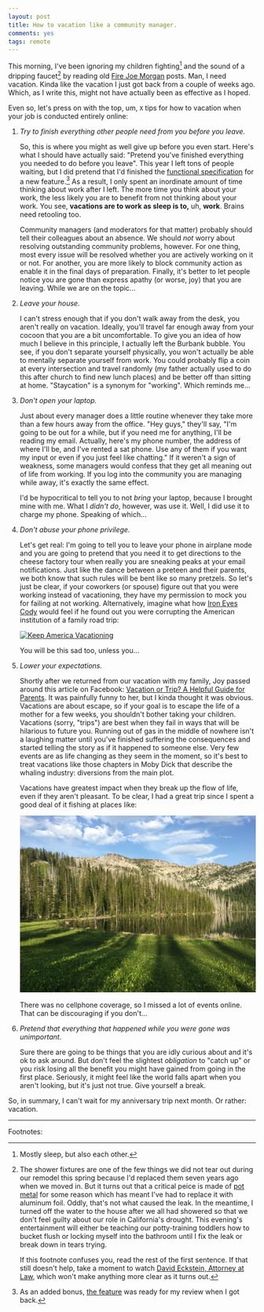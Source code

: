 ```yaml
---
layout: post
title: How to vacation like a community manager.
comments: yes
tags: remote
---
```


This morning, I've been ignoring my children fighting[^1] and the
sound of a dripping faucet[^2] by reading old
[Fire Joe Morgan](http://www.firejoemorgan.com/) posts. Man, I need
vacation. Kinda like the vacation I just got back from a couple of
weeks ago. Which, as I write this, might not have actually been as
effective as I hoped.

Even so, let's press on with the top, um, `X` tips for how to vacation
when your job is conducted entirely online:

1. _Try to finish everything other people need from you before you leave._

   So, this is where you might as well give up before you even
   start. Here's what I should have actually said: "Pretend you've
   finished everything you needed to do before you leave". This year I
   left tons of people waiting, but I did pretend that I'd finished
   the
   [functional specification](http://www.joelonsoftware.com/articles/fog0000000035.html)
   for a new feature.[^3] As a result, I only spent an inordinate amount
   of time thinking about work after I left. The more time
   you think about your work, the less likely you are to benefit from
   not thinking about your work. You see, **vacations are to work as
   sleep is to,** uh, **work**. Brains need retooling too. 

   Community managers (and moderators for that matter) probably should
   tell their colleagues about an absence. We should _not_ worry about
   resolving outstanding community problems, however. For one thing,
   most every issue will be resolved whether you are actively working
   on it or not. For another, you are more likely to block community
   action as enable it in the final days of preparation. Finally, it's
   better to let people notice you are gone than express apathy (or
   worse, joy) that you are leaving. While we are on the topic...
   
2. _Leave your house._

   I can't stress enough that if you don't walk away from the desk,
   you aren't really on vacation. Ideally, you'll travel far enough
   away from your cocoon that you are a bit uncomfortable. To give you
   an idea of how much I believe in this principle, I actually left
   the Burbank bubble. You see, if you don't separate yourself
   physically, you won't actually be able to mentally separate
   yourself from work. You could probably flip a coin at every
   intersection and travel randomly (my father actually used to do
   this after church to find new lunch places) and be better off than
   sitting at home. "Staycation" is a synonym for "working". Which
   reminds me...

3. _Don't open your laptop._

   Just about every manager does a little routine whenever they take
   more than a few hours away from the office. "Hey guys," they'll
   say, "I'm going to be out for a while, but if you need me for
   anything, I'll be reading my email. Actually, here's my phone
   number, the address of where I'll be, and I've rented a sat
   phone. Use any of them if you want my input or even if you just
   feel like chatting." If it weren't a sign of weakness, some
   managers would confess that they get all meaning out of life from
   working. If you log into the community you are managing while
   away, it's exactly the same effect.

   I'd be hypocritical to tell you to not _bring_ your laptop, because
   I brought mine with me. What I _didn't do_, however, was use
   it. Well, I did use it to charge my phone. Speaking of which...

4. _Don't abuse your phone privilege._

   Let's get real: I'm going to tell you to leave your phone in
   airplane mode and you are going to pretend that you need it to get
   directions to the cheese factory tour when really you are sneaking
   peaks at your email notifications. Just like the dance between a
   preteen and their parents, we both know that such rules will be
   bent like so many pretzels. So let's just be clear, if your
   coworkers (or spouse) figure out that you were working instead of
   vacationing, they have my permission to mock you for failing at not
   working. Alternatively, imagine what how
   [Iron Eyes Cody](https://en.wikipedia.org/wiki/Iron_Eyes_Cody)
   would feel if he found out you were corrupting the American
   institution of a family road trip:

   [![Keep America Vacationing](https://upload.wikimedia.org/wikipedia/en/c/ce/People_Start_Pollution_-_1971_Ad.jpg)](https://en.wikipedia.org/wiki/Keep_America_Beautiful)

   You will be this sad too, unless you...

5. _Lower your expectations._

    Shortly after we returned from our vacation with my family, Joy
    passed around this article on Facebook:
    [Vacation or Trip? A Helpful Guide for Parents](http://www.huffingtonpost.com/m-blazoned/vacation-or-trip-a-helpful-guide-for-parents_b_7789310.html). It
    was painfully funny to her, but I kinda thought it was
    obvious. Vacations are about escape, so if your goal is to escape
    the life of a mother for a few weeks, you shouldn't bother taking
    your children. Vacations (sorry, "trips") are best when they fail
    in ways that will be hilarious to future you. Running out of gas
    in the middle of nowhere isn't a laughing matter until you've
    finished suffering the consequences and started telling the story
    as if it happened to someone else. Very few events are as life
    changing as they seem in the moment, so it's best to treat
    vacations like those chapters in Moby Dick that describe the
    whaling industry: diversions from the main plot.

    Vacations have greatest impact when they break up the flow of
    life, even if they aren't pleasant. To be clear, I had a great
    trip since I spent a good deal of it fishing at places like:

    ![Upper Hazard](/images/upper_hazard.jpg)

    There was no cellphone coverage, so I missed a lot of events
    online. That can be discouraging if you don't...

6. _Pretend that everything that happened while you were gone was unimportant._

   Sure there are going to be things that you are idly curious about
   and it's ok to ask around. But don't feel the slightest
   _obligation_ to "catch up" or you risk losing all the benefit you
   might have gained from going in the first place. Seriously, it
   might feel like the world falls apart when you aren't looking, but
   it's just not true. Give yourself a break.

So, in summary, I can't wait for my anniversary trip next month. Or
rather: vacation.

---

Footnotes:

[^1]: Mostly sleep, but also each other.

[^2]: The shower fixtures are one of the few things we did not tear
      out during our remodel this spring because I'd replaced them
      seven years ago when we moved in. But it turns out that a
      critical peice is made of
      [pot metal](https://en.wikipedia.org/wiki/Pot_metal) for some
      reason which has meant I've had to replace it with aluminum
      foil. Oddly, that's not what caused the leak. In the meantime, I
      turned off the water to the house after we all had showered so
      that we don't feel guilty about our role in California's
      drought. This evening's entertainment will either be teaching
      our potty-training toddlers how to bucket flush or locking
      myself into the bathroom until I fix the leak or break down in
      tears trying.

      If this footnote confuses you, read the rest of the first
      sentence. If that still doesn't help, take a moment to watch
      [David Eckstein, Attorney at Law](http://www.si.com/mlb/strike-zone/2013/10/25/david-eckstein-parks-and-recreation),
      which won't make anything more clear as it turns out.

[^3]: As an added bonus,
     [the feature](http://meta.stackexchange.com/questions/260849/proposed-micro-privilege-site-analytics)
     was ready for my review when I got back.

<!--  LocalWords:  LocalWords Eckstein  html staycation jpg wikipedia
 -->
<!--  LocalWords:  Moby
 -->
